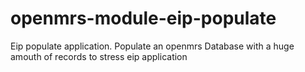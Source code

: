 # openmrs-module-eip-populate
Eip populate application. Populate an openmrs Database with a huge amouth of records to stress eip application
